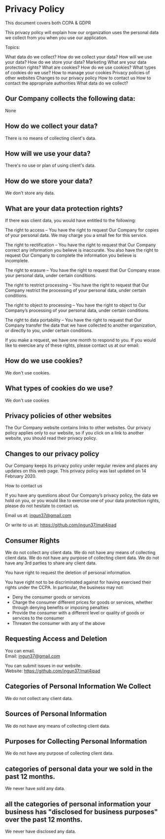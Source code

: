 # Privacy Policy

This document covers both CCPA & GDPR

This privacy policy will explain how our organization uses the personal data we collect from you when you use our application.

Topics:

What data do we collect?
How do we collect your data?
How will we use your data?
How do we store your data?
Marketing
What are your data protection rights?
What are cookies?
How do we use cookies?
What types of cookies do we use?
How to manage your cookies
Privacy policies of other websites
Changes to our privacy policy
How to contact us
How to contact the appropriate authorities
What data do we collect?

## Our Company collects the following data:

None

## How do we collect your data?

There is no means of collecting client's data.

## How will we use your data?

There's no use or plan of using client's data.

## How do we store your data?

We don't store any data.

## What are your data protection rights?

If there was client data, you would have entitled to the following:

The right to access – You have the right to request Our Company for copies of your personal data. We may charge you a small fee for this service.

The right to rectification – You have the right to request that Our Company correct any information you believe is inaccurate. You also have the right to request Our Company to complete the information you believe is incomplete.

The right to erasure – You have the right to request that Our Company erase your personal data, under certain conditions.

The right to restrict processing – You have the right to request that Our Company restrict the processing of your personal data, under certain conditions.

The right to object to processing – You have the right to object to Our Company’s processing of your personal data, under certain conditions.

The right to data portability – You have the right to request that Our Company transfer the data that we have collected to another organization, or directly to you, under certain conditions.

If you make a request, we have one month to respond to you. If you would like to exercise any of these rights, please contact us at our email:

## How do we use cookies?

We don't use cookies.

## What types of cookies do we use?

We don't use cookies

## Privacy policies of other websites

The Our Company website contains links to other websites. Our privacy policy applies only to our website, so if you click on a link to another website, you should read their privacy policy.

## Changes to our privacy policy

Our Company keeps its privacy policy under regular review and places any updates on this web page. This privacy policy was last updated on 14 February 2020.

How to contact us

If you have any questions about Our Company’s privacy policy, the data we hold on you, or you would like to exercise one of your data protection rights, please do not hesitate to contact us.

Email us at: ingun37@gmail.com

Or write to us at: https://github.com/ingun37/mat4ipad

## Consumer Rights

We do not collect any client data.
We do not have any means of collecting client data.
We do not have any purpose of collecting client data.
We do not have any 3rd parties to share any client data.

You have right to request the deletion of personal information.

You have right not to be discriminated against for having exercised their rights under the CCPA.
In particular, the business may not:

* Deny the consumer goods or services
* Charge the consumer different prices for goods or services, whether through denying benefits or imposing penalties
* Provide the consumer with a different level or quality of goods or services to the consumer
* Threaten the consumer with any of the above

## Requesting Access and Deletion

You can email.  
Email: ingun37@gmail.com

You can submit issues in our website.  
Website: https://github.com/ingun37/mat4ipad

## Categories of Personal Information We Collect

We do not collect any client data.

## Sources of Personal Information

We do not have any means of collecting client data.

## Purposes for Collecting Personal Information

We do not have any purpose of collecting client data.

## categories of personal data your we sold in the past 12 months.

We never have sold any data.

## all the categories of personal information your business has "disclosed for business purposes" over the past 12 months.

We never have disclosed any data.

